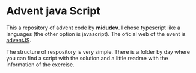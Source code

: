 # Advent java Script

This a repository of advent code by **midudev**. I chose typescript like a languages (the other option is javascript). The oficial web of the event is [adventJS](https://adventjs.dev/es).

The structure of respository is very simple. There is a folder by day where you can find a script with the solution and a little readme with the information of the exercise.

